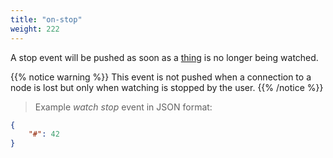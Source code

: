 ```yaml
---
title: "on-stop"
weight: 222
---
```


A stop event will be pushed as soon as a [thing](../../data-types/thing) is no longer being watched.

{{% notice warning %}}
This event is not pushed when a connection to a node is lost but only when watching is stopped by the user.
{{% /notice %}}

> Example *watch stop* event in JSON format:

```json
{
    "#": 42
}
```
